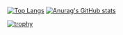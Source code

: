 [![Top Langs](https://github-readme-stats.vercel.app/api/top-langs/?username=Km-3005&layout=compact&theme=onedark)](https://github.com/anuraghazra/github-readme-stats)
[![Anurag's GitHub stats](https://github-readme-stats.vercel.app/api?username=Km-3005&count_private=true&theme=onedark&show_icons=ture)](https://github.com/anuraghazra/github-readme-stats)

[![trophy](https://github-profile-trophy.vercel.app/?username=Km-3005&theme=onedark&column=7
)](https://github.com/ryo-ma/github-profile-trophy)
